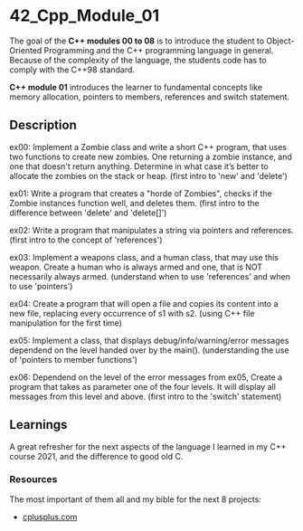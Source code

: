 # 42_Cpp_Module_01

The goal of the **C++ modules 00 to 08** is to introduce the student to Object-Oriented Programming and the C++ programming language in general.
Because of the complexity of the language, the students code has to comply with the C++98 standard.

**C++ module 01** introduces the learner to fundamental concepts like memory allocation, pointers to members, references and switch statement.

## Description

ex00:
Implement a Zombie class and write a short C++ program, that uses two functions to create new zombies. One returning a zombie instance, and one that doesn't return anything. Determine in what case it’s better to allocate the zombies on the stack or heap.
(first intro to 'new' and 'delete')

ex01:
Write a program that creates a "horde of Zombies", checks if the Zombie instances function well, and deletes them.
(first intro to the difference between 'delete' and 'delete[]')

ex02:
Write a program that manipulates a string via pointers and references.
(first intro to the concept of 'references')

ex03:
Implement a weapons class, and a human class, that may use this weapon. Create a human who is always armed and one, that is NOT necessarily always armed.
(understand when to use 'references' and when to use 'pointers')

ex04:
Create a program that will open a file and copies its content into a new file, replacing every occurrence of s1 with s2.
(using C++ file manipulation for the first time)

ex05:
Implement a class, that displays debug/info/warning/error messages dependend on the level handed over by the main().
(understanding the use of 'pointers to member functions')

ex06:
Dependend on the level of the error messages from ex05, Create a program that takes as parameter one of the four levels. It will display all messages from this level and above.
(first intro to the 'switch' statement)

## Learnings

A great refresher for the next aspects of the language I learned in my C++ course 2021, and the difference to good old C.

### Resources

The most important of them all and my bible for the next 8 projects:
* [cplusplus.com](http://www.cplusplus.com/)

